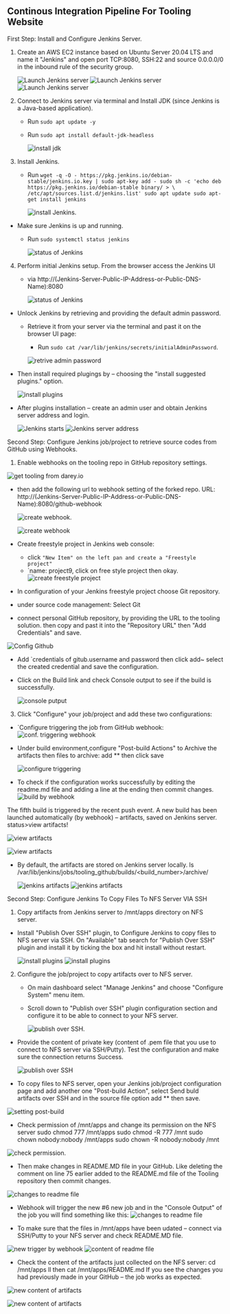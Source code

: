 ## Continous Integration Pipeline For Tooling Website

First Step: Install and Configure Jenkins Server.
1. Create an AWS EC2 instance based on Ubuntu Server 20.04 LTS and name it "Jenkins" and open port TCP:8080, SSH:22 and source 0.0.0.0/0 in the inbound rule of the security group. 

    ![Launch Jenkins server](./images/jenkins-server.png)
   ![Launch Jenkins server](./images/port-22.png)
    ![Launch Jenkins server](./images/port-8080.png)
    

2. Connect to Jenkins server via terminal and Install JDK (since Jenkins is a Java-based application).
   - Run `sudo apt update -y`
   - Run `sudo apt install default-jdk-headless`

     ![install jdk](./images/install-jdk.png)

3. Install Jenkins.
   - Run `wget -q -O - https://pkg.jenkins.io/debian-stable/jenkins.io.key | sudo apt-key add -
sudo sh -c 'echo deb https://pkg.jenkins.io/debian-stable binary/ > \
    /etc/apt/sources.list.d/jenkins.list'
sudo apt update
sudo apt-get install jenkins`

     ![install Jenkins](./images/install-jenkins.png).

- Make sure Jenkins is up and running.
   - Run `sudo systemctl status jenkins`

     ![status of Jenkins](./images/started-jenkins.png)
 
4. Perform initial Jenkins setup. From the browser access the Jenkins UI 
   - via http://(Jenkins-Server-Public-IP-Address-or-Public-DNS-Name):8080

     ![status of Jenkins](./images/Jenkins-ui.png)

- Unlock Jenkins by retrieving and providing the default admin password. 
  - Retrieve it from your server via the terminal and past it on the browser UI page:
    - Run `sudo cat /var/lib/jenkins/secrets/initialAdminPassword`.

    ![retrive admin password](./images/admin-password.png)

- Then install required plugings 
by – choosing the "install suggested plugins." option.

   ![install plugins](./images/installing-plugins.png)

- After plugins installation – create an admin user and obtain Jenkins server address and login.

   ![Jenkins starts](./images/start-jenkins.png)
![Jenkins server address](./images/welcome-2-jenkins.png)

Second Step: Configure Jenkins job/project to retrieve source codes from GitHub using Webhooks.

1. Enable webhooks on the tooling repo in GitHub repository settings.

  ![get tooling from darey.io](./images/fork-tooling.png)

   
- then  add the following url to webhook setting of the forked repo. URL: http://(Jenkins-Server-Public-IP-Address-or-Public-DNS-Name):8080/github-webhook

  ![create webhook](./images/add-webhook.png). 

  ![create webhook](./images/entire-setupu.jpg)

- Create freestyle project in Jenkins web console:
  - click `"New Item" on the left pan and create a "Freestyle project"`
  - `name: project9, click on free style project then okay.
 ![create freestyle project](./images/freestyle-project.png)

 - In configuration of your Jenkins freestyle project choose Git repository. 
- under source code management: Select Git

- connect personal GitHub repository, by providing the URL to the tooling solution.
then copy and past it into the "Repository URL" then "Add Credentials" and save.

![Config Github](./images/git-source-mgt.png)


- Add `credentials of gitub.username and password then click add~ select the 
created credential and save the configuration.

- Click on the Build link and check Console output to see if the build is successfully.

    ![console putput](./images/buld-success.png)

3. Click "Configure" your job/project and add these two configurations:
- `Configure triggering the job from GitHub webhook:
![conf. triggering webhook](./images/githook-config.png)

- Under build environment,configure "Post-build Actions" to Archive the artifacts then files to archive: add ** then click save

   ![configure triggering](./images/post-build.png)


- To check if the configuration works successfully by editing the readme.md file and adding a line at the ending then commit changes.
![build by webhook](./images/check-config-git.png)

The fifth build is triggered by the recent push event. A new build has been launched automatically (by webhook) – artifacts, saved on Jenkins server. status>view artifacts!

   ![view artifacts](./images/webhook-trigger.png)

![view artifacts](./images/check-config-git2.png)
- By default, the artifacts are stored on Jenkins server locally.
   ls /var/lib/jenkins/jobs/tooling_github/builds/<build_number>/archive/

   ![jenkins artifacts](./images/artifacts.png)
     ![jenkins artifacts](./images/check-config-git-artifacts.png)


Second Step: Configure Jenkins To Copy Files To NFS Server VIA SSH

1. Copy artifacts from Jenkins server to /mnt/apps directory on NFS server.
- Install "Publish Over SSH" plugin, to Configure Jenkins to copy files to NFS server via SSH. On "Available" tab search for "Publish Over SSH" plugin and install it by ticking the box and hit install without restart.


   ![install plugins](./images/open-ssh1.png)
   ![install plugins](./images/open-ssh2.png)


2. Configure the job/project to copy artifacts over to NFS server.
   - On main dashboard select "Manage Jenkins" and choose "Configure System" menu item.
   - Scroll down to "Publish over SSH" plugin configuration section and configure it to be able to connect to your NFS server.

     ![publish over SSH](./images/oppen-ssh-setup.png).
  
- Provide the content of private key (content of .pem file that you use to connect to NFS 
server via SSH/Putty). Test the configuration and make sure the connection returns Success.

   ![publish over SSH](./images/entire-setupu.jpg)


- To copy files to NFS server, open your Jenkins job/project configuration page and add 
another one "Post-build Action", select Send buld artifacts over SSH and in the source file option add ** then save.

 ![setting post-build](./images/send-over-ssh.png)


- Check permission of /mnt/apps and change its permission on the NFS server
sudo chmod 777 /mnt/apps
sudo chmod -R 777 /mnt
sudo chown nobody:nobody /mnt/apps
sudo chown -R nobody:nobody /mnt

 ![check permission](./images/check-permission-onapps.png).


-  Then make changes in README.MD file in your GitHub. Like deleting the comment on line 75 earlier added to the README.md file of the Tooling repository then commit changes.

 ![changes to readme file](./images/comment-removed.png)


- Webhook will trigger the new #6 new job and in the "Console Output" of the job you will find something like this:
 ![changes to readme file](./images/6th-job.png)

- To make sure that the files in /mnt/apps have been udated – connect via SSH/Putty to your NFS server and check README.MD file.

 ![new trigger by webhook](./images/file-copied-2-nfs.png)
![content of readme file](./images/file-copied-2-nfs.png)
- Check the content of the artifacts just collected on the NFS server:
cd /mnt/apps
ll
then cat /mnt/apps/README.md
If you see the changes you had previously made in your GitHub – the job works as expected.

 ![new content of artifacts](./images/content-of-readme.png)

 ![new content of artifacts](./images/content-of-readme2.png)
